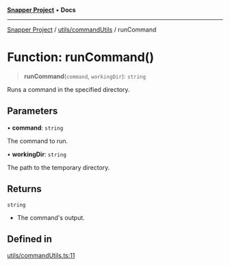 [**Snapper Project**](../../../README.md) • **Docs**

***

[Snapper Project](../../../README.md) / [utils/commandUtils](../README.md) / runCommand

# Function: runCommand()

> **runCommand**(`command`, `workingDir`): `string`

Runs a command in the specified directory.

## Parameters

• **command**: `string`

The command to run.

• **workingDir**: `string`

The path to the temporary directory.

## Returns

`string`

- The command's output.

## Defined in

[utils/commandUtils.ts:11](https://github.com/sayfer-io/Snapper/blob/a444e49088c95ab4a94b5ec3502c29e0d5191e98/utils/commandUtils.ts#L11)
